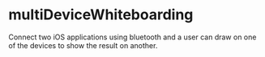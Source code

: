 # multiDeviceWhiteboarding
Connect two iOS applications using bluetooth and a user can draw on one of the devices to show the result on another. 
